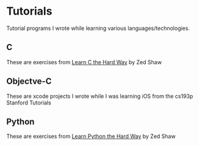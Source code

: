 # Tutorials
Tutorial programs I wrote while learning various languages/technologies. 

## C

These are exercises from [Learn C the Hard Way](http://c.learncodethehardway.org/book/) by Zed Shaw

## Objectve-C

These are xcode projects I wrote while I was learning iOS from the cs193p Stanford Tutorials

## Python

These are exercises from [Learn Python the Hard Way](http://learnpythonthehardway.org/) by Zed Shaw
